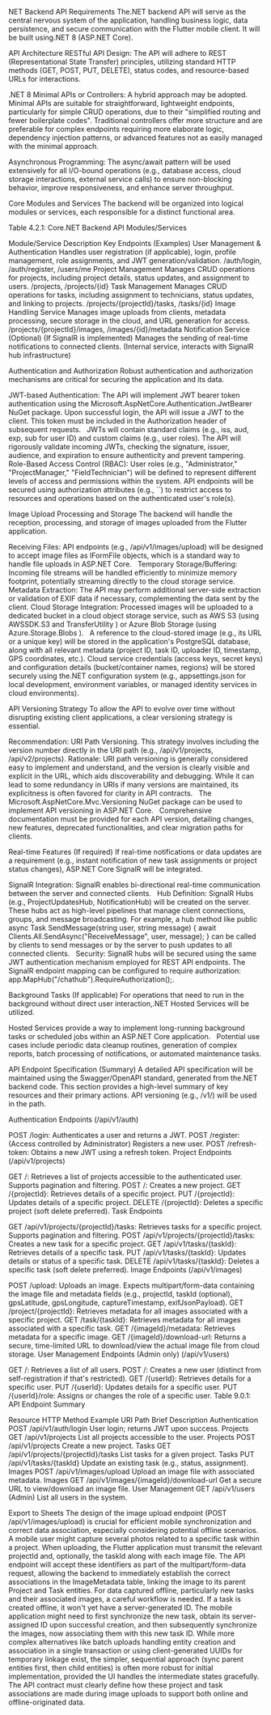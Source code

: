 NET Backend API Requirements
The.NET backend API will serve as the central nervous system of the application, handling business logic, data persistence, and secure communication with the Flutter mobile client. It will be built using.NET 8 (ASP.NET Core).

API Architecture
RESTful API Design: The API will adhere to REST (Representational State Transfer) principles, utilizing standard HTTP methods (GET, POST, PUT, DELETE), status codes, and resource-based URLs for interactions.

.NET 8 Minimal APIs or Controllers: A hybrid approach may be adopted. Minimal APIs are suitable for straightforward, lightweight endpoints, particularly for simple CRUD operations, due to their "simplified routing and fewer boilerplate codes". Traditional controllers offer more structure and are preferable for complex endpoints requiring more elaborate logic, dependency injection patterns, or advanced features not as easily managed with the minimal approach.

Asynchronous Programming: The async/await pattern will be used extensively for all I/O-bound operations (e.g., database access, cloud storage interactions, external service calls) to ensure non-blocking behavior, improve responsiveness, and enhance server throughput.

Core Modules and Services
The backend will be organized into logical modules or services, each responsible for a distinct functional area.

Table 4.2.1: Core.NET Backend API Modules/Services

Module/Service	Description	Key Endpoints (Examples)
User Management & Authentication	Handles user registration (if applicable), login, profile management, role assignments, and JWT generation/validation.	/auth/login, /auth/register, /users/me
Project Management	Manages CRUD operations for projects, including project details, status updates, and assignment to users.	/projects, /projects/{id}
Task Management	Manages CRUD operations for tasks, including assignment to technicians, status updates, and linking to projects.	/projects/{projectId}/tasks, /tasks/{id}
Image Handling Service	Manages image uploads from clients, metadata processing, secure storage in the cloud, and URL generation for access.	/projects/{projectId}/images, /images/{id}/metadata
Notification Service (Optional)	(If SignalR is implemented) Manages the sending of real-time notifications to connected clients.	(Internal service, interacts with SignalR hub infrastructure)

Authentication and Authorization
Robust authentication and authorization mechanisms are critical for securing the application and its data.

JWT-based Authentication:
The API will implement JWT bearer token authentication using the Microsoft.AspNetCore.Authentication.JwtBearer NuGet package. Upon successful login, the API will issue a JWT to the client. This token must be included in the Authorization header of subsequent requests.   
JWTs will contain standard claims (e.g., iss, aud, exp, sub for user ID) and custom claims (e.g., user roles).
The API will rigorously validate incoming JWTs, checking the signature, issuer, audience, and expiration to ensure authenticity and prevent tampering.   
Role-Based Access Control (RBAC):
User roles (e.g., "Administrator," "ProjectManager," "FieldTechnician") will be defined to represent different levels of access and permissions within the system.
API endpoints will be secured using authorization attributes (e.g., ``) to restrict access to resources and operations based on the authenticated user's role(s).   

Image Upload Processing and Storage
The backend will handle the reception, processing, and storage of images uploaded from the Flutter application.

Receiving Files: API endpoints (e.g., /api/v1/images/upload) will be designed to accept image files as IFormFile objects, which is a standard way to handle file uploads in ASP.NET Core.   
Temporary Storage/Buffering: Incoming file streams will be handled efficiently to minimize memory footprint, potentially streaming directly to the cloud storage service.
Metadata Extraction: The API may perform additional server-side extraction or validation of EXIF data if necessary, complementing the data sent by the client.
Cloud Storage Integration:
Processed images will be uploaded to a dedicated bucket in a cloud object storage service, such as AWS S3 (using AWSSDK.S3 and TransferUtility ) or Azure Blob Storage (using Azure.Storage.Blobs ).   
A reference to the cloud-stored image (e.g., its URL or a unique key) will be stored in the application's PostgreSQL database, along with all relevant metadata (project ID, task ID, uploader ID, timestamp, GPS coordinates, etc.).
Cloud service credentials (access keys, secret keys) and configuration details (bucket/container names, regions) will be stored securely using the.NET configuration system (e.g., appsettings.json for local development, environment variables, or managed identity services in cloud environments).   

API Versioning Strategy
To allow the API to evolve over time without disrupting existing client applications, a clear versioning strategy is essential.   

Recommendation: URI Path Versioning. This strategy involves including the version number directly in the URI path (e.g., /api/v1/projects, /api/v2/projects).
Rationale: URI path versioning is generally considered easy to implement and understand, and the version is clearly visible and explicit in the URL, which aids discoverability and debugging. While it can lead to some redundancy in URIs if many versions are maintained, its explicitness is often favored for clarity in API contracts.   
The Microsoft.AspNetCore.Mvc.Versioning NuGet package can be used to implement API versioning in ASP.NET Core.   
Comprehensive documentation must be provided for each API version, detailing changes, new features, deprecated functionalities, and clear migration paths for clients.   

Real-time Features (If required)
If real-time notifications or data updates are a requirement (e.g., instant notification of new task assignments or project status changes), ASP.NET Core SignalR will be integrated.

SignalR Integration: SignalR enables bi-directional real-time communication between the server and connected clients.   
Hub Definition: SignalR Hubs (e.g., ProjectUpdatesHub, NotificationHub) will be created on the server. These hubs act as high-level pipelines that manage client connections, groups, and message broadcasting. For example, a hub method like public async Task SendMessage(string user, string message) { await Clients.All.SendAsync("ReceiveMessage", user, message); } can be called by clients to send messages or by the server to push updates to all connected clients.   
Security: SignalR hubs will be secured using the same JWT authentication mechanism employed for REST API endpoints. The SignalR endpoint mapping can be configured to require authorization: app.MapHub<ChatHub>("/chathub").RequireAuthorization();.   

Background Tasks (If applicable)
For operations that need to run in the background without direct user interaction,.NET Hosted Services will be utilized.

Hosted Services provide a way to implement long-running background tasks or scheduled jobs within an ASP.NET Core application.   
Potential use cases include periodic data cleanup routines, generation of complex reports, batch processing of notifications, or automated maintenance tasks.

API Endpoint Specification (Summary)
A detailed API specification will be maintained using the Swagger/OpenAPI standard, generated from the.NET backend code. This section provides a high-level summary of key resources and their primary actions. API versioning (e.g., /v1/) will be used in the path.

Authentication Endpoints (/api/v1/auth)

POST /login: Authenticates a user and returns a JWT.
POST /register: (Access controlled by Administrator) Registers a new user.
POST /refresh-token: Obtains a new JWT using a refresh token.
Project Endpoints (/api/v1/projects)

GET /: Retrieves a list of projects accessible to the authenticated user. Supports pagination and filtering.
POST /: Creates a new project.
GET /{projectId}: Retrieves details of a specific project.
PUT /{projectId}: Updates details of a specific project.
DELETE /{projectId}: Deletes a specific project (soft delete preferred).
Task Endpoints

GET /api/v1/projects/{projectId}/tasks: Retrieves tasks for a specific project. Supports pagination and filtering.
POST /api/v1/projects/{projectId}/tasks: Creates a new task for a specific project.
GET /api/v1/tasks/{taskId}: Retrieves details of a specific task.
PUT /api/v1/tasks/{taskId}: Updates details or status of a specific task.
DELETE /api/v1/tasks/{taskId}: Deletes a specific task (soft delete preferred).
Image Endpoints (/api/v1/images)

POST /upload: Uploads an image. Expects multipart/form-data containing the image file and metadata fields (e.g., projectId, taskId (optional), gpsLatitude, gpsLongitude, captureTimestamp, exifJsonPayload).
GET /project/{projectId}: Retrieves metadata for all images associated with a specific project.
GET /task/{taskId}: Retrieves metadata for all images associated with a specific task.
GET /{imageId}/metadata: Retrieves metadata for a specific image.
GET /{imageId}/download-url: Returns a secure, time-limited URL to download/view the actual image file from cloud storage.
User Management Endpoints (Admin only) (/api/v1/users)

GET /: Retrieves a list of all users.
POST /: Creates a new user (distinct from self-registration if that's restricted).
GET /{userId}: Retrieves details for a specific user.
PUT /{userId}: Updates details for a specific user.
PUT /{userId}/role: Assigns or changes the role of a specific user.
Table 9.0.1: API Endpoint Summary

Resource	HTTP Method	Example URI Path	Brief Description
Authentication	POST	/api/v1/auth/login	User login; returns JWT upon success.
Projects	GET	/api/v1/projects	List all projects accessible to the user.
Projects	POST	/api/v1/projects	Create a new project.
Tasks	GET	/api/v1/projects/{projectId}/tasks	List tasks for a given project.
Tasks	PUT	/api/v1/tasks/{taskId}	Update an existing task (e.g., status, assignment).
Images	POST	/api/v1/images/upload	Upload an image file with associated metadata.
Images	GET	/api/v1/images/{imageId}/download-url	Get a secure URL to view/download an image file.
User Management	GET	/api/v1/users	(Admin) List all users in the system.

Export to Sheets
The design of the image upload endpoint (POST /api/v1/images/upload) is crucial for efficient mobile synchronization and correct data association, especially considering potential offline scenarios. A mobile user might capture several photos related to a specific task within a project. When uploading, the Flutter application must transmit the relevant projectId and, optionally, the taskId along with each image file. The API endpoint will accept these identifiers as part of the multipart/form-data request, allowing the backend to immediately establish the correct associations in the ImageMetadata table, linking the image to its parent Project and Task entities.
For data captured offline, particularly new tasks and their associated images, a careful workflow is needed. If a task is created offline, it won't yet have a server-generated ID. The mobile application might need to first synchronize the new task, obtain its server-assigned ID upon successful creation, and then subsequently synchronize the images, now associating them with this new task ID. While more complex alternatives like batch uploads handling entity creation and association in a single transaction or using client-generated UUIDs for temporary linkage exist, the simpler, sequential approach (sync parent entities first, then child entities) is often more robust for initial implementation, provided the UI handles the intermediate states gracefully. The API contract must clearly define how these project and task associations are made during image uploads to support both online and offline-originated data.